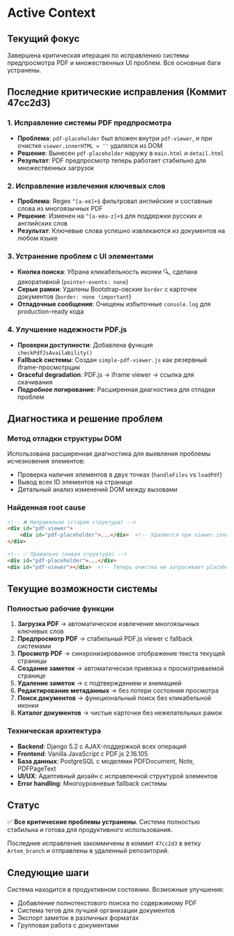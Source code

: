 # Active Context

## Текущий фокус
Завершена критическая итерация по исправлению системы предпросмотра PDF и множественных UI проблем. Все основные баги устранены.

## Последние критические исправления (Коммит 47cc2d3)

### 1. **Исправление системы PDF предпросмотра**
- **Проблема**: `pdf-placeholder` был вложен внутри `pdf-viewer`, и при очистке `viewer.innerHTML = ''` удалялся из DOM
- **Решение**: Вынесен `pdf-placeholder` наружу в `main.html` и `detail.html`
- **Результат**: PDF предпросмотр теперь работает стабильно для множественных загрузок

### 2. **Исправление извлечения ключевых слов**
- **Проблема**: Regex `^[а-яё]+$` фильтровал английские и составные слова из многоязычных PDF
- **Решение**: Изменен на `^[а-яёa-z]+$` для поддержки русских и английских слов
- **Результат**: Ключевые слова успешно извлекаются из документов на любом языке

### 3. **Устранение проблем с UI элементами**
- **Кнопка поиска**: Убрана кликабельность иконки 🔍, сделана декоративной (`pointer-events: none`)
- **Серые рамки**: Удалены Bootstrap-овские `border` с карточек документов (`border: none !important`)
- **Отладочные сообщения**: Очищены избыточные `console.log` для production-ready кода

### 4. **Улучшение надежности PDF.js**
- **Проверки доступности**: Добавлена функция `checkPdfJsAvailability()`
- **Fallback системы**: Создан `simple-pdf-viewer.js` как резервный iframe-просмотрщик
- **Graceful degradation**: PDF.js → iframe viewer → ссылка для скачивания
- **Подробное логирование**: Расширенная диагностика для отладки проблем

## Диагностика и решение проблем

### **Метод отладки структуры DOM**
Использована расширенная диагностика для выявления проблемы исчезновения элементов:
- Проверка наличия элементов в двух точках (`handleFiles` vs `loadPdf`)
- Вывод всех ID элементов на странице
- Детальный анализ изменений DOM между вызовами

### **Найденная root cause**
```html
<!-- ❌ Неправильно (старая структура) -->
<div id="pdf-viewer">
    <div id="pdf-placeholder">...</div>  <!-- Удаляется при viewer.innerHTML = '' -->
</div>

<!-- ✅ Правильно (новая структура) -->
<div id="pdf-placeholder">...</div>
<div id="pdf-viewer"></div>  <!-- Теперь очистка не затрагивает placeholder -->
```

## Текущие возможности системы

### **Полностью рабочие функции**
1. **Загрузка PDF** → автоматическое извлечение многоязычных ключевых слов
2. **Предпросмотр PDF** → стабильный PDF.js viewer с fallback системами
3. **Просмотр PDF** → синхронизированное отображение текста текущей страницы
4. **Создание заметок** → автоматическая привязка к просматриваемой странице
5. **Удаление заметок** → с подтверждением и анимацией
6. **Редактирование метаданных** → без потери состояния просмотра
7. **Поиск документов** → функциональный поиск без кликабельной иконки
8. **Каталог документов** → чистые карточки без нежелательных рамок

### **Техническая архитектура**
- **Backend**: Django 5.2 с AJAX-поддержкой всех операций
- **Frontend**: Vanilla JavaScript с PDF.js 2.16.105
- **База данных**: PostgreSQL с моделями PDFDocument, Note, PDFPageText
- **UI/UX**: Адаптивный дизайн с исправленной структурой элементов
- **Error handling**: Многоуровневые fallback системы

## Статус
✅ **Все критические проблемы устранены**. Система полностью стабильна и готова для продуктивного использования.

Последние исправления закоммичены в коммит `47cc2d3` в ветку `Artem_branch` и отправлены в удаленный репозиторий.

## Следующие шаги
Система находится в продуктивном состоянии. Возможные улучшения:
- Добавление полнотекстового поиска по содержимому PDF
- Система тегов для лучшей организации документов
- Экспорт заметок в различных форматах
- Групповая работа с документами 